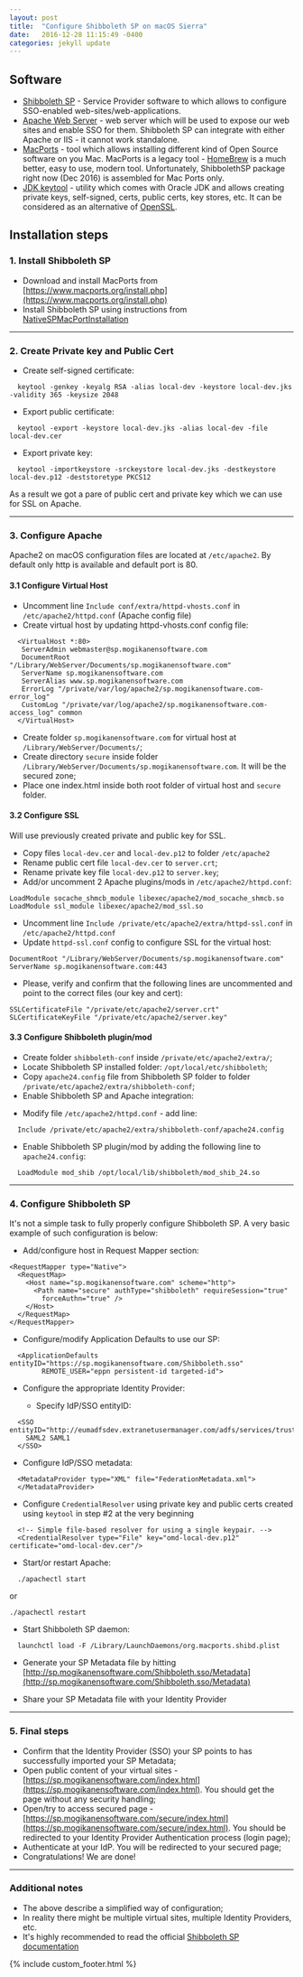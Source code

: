 ```yaml
---
layout: post
title:  "Configure Shibboleth SP on macOS Sierra"
date:   2016-12-28 11:15:49 -0400
categories: jekyll update
---
```


## Software
 - [Shibboleth SP](https://shibboleth.net/products/service-provider.html) - Service Provider software to which allows to configure SSO-enabled web-sites/web-applications.
 - [Apache Web Server](https://httpd.apache.org/) - web server which will be used to expose our web sites and enable SSO for them. Shibboleth SP can integrate with either Apache or IIS - it cannot work standalone.
 - [MacPorts](https://www.macports.org/) - tool which allows installing different kind of Open Source software on you Mac. MacPorts is a legacy tool - [HomeBrew](http://brew.sh/) is a much better, easy to use, modern tool. Unfortunately, ShibbolethSP package right now (Dec 2016) is assembled for Mac Ports only.
 - [JDK keytool](http://docs.oracle.com/javadb/10.6.2.1/adminguide/cadminsslkeys.html) - utility which comes with Oracle JDK and allows creating private keys, self-signed, certs, public certs, key stores, etc. It can be considered as an alternative of [OpenSSL](https://www.openssl.org/).


## Installation steps

### 1. Install Shibboleth SP
- Download and install MacPorts from [https://www.macports.org/install.php](https://www.macports.org/install.php)
- Install Shibboleth SP using instructions from [NativeSPMacPortInstallation](https://wiki.shibboleth.net/confluence/display/SHIB2/NativeSPMacPortInstallation)

***
### 2. Create Private key and Public Cert
- Create self-signed certificate:
```
  keytool -genkey -keyalg RSA -alias local-dev -keystore local-dev.jks -validity 365 -keysize 2048
```
- Export public certificate:
```
  keytool -export -keystore local-dev.jks -alias local-dev -file local-dev.cer
```
- Export private key:
```
  keytool -importkeystore -srckeystore local-dev.jks -destkeystore local-dev.p12 -deststoretype PKCS12
```

As a result we got  a pare of public cert and private key which we can use for SSL on Apache.

***
### 3. Configure Apache

  Apache2 on macOS configuration files are located at `/etc/apache2`. By default only http is available and default port is 80.

#### 3.1 Configure Virtual Host
 - Uncomment line `Include conf/extra/httpd-vhosts.conf` in `/etc/apache2/httpd.conf` (Apache config file)
 - Create virtual host by updating httpd-vhosts.conf config file:

```
  <VirtualHost *:80>
   ServerAdmin webmaster@sp.mogikanensoftware.com
   DocumentRoot "/Library/WebServer/Documents/sp.mogikanensoftware.com"
   ServerName sp.mogikanensoftware.com
   ServerAlias www.sp.mogikanensoftware.com
   ErrorLog "/private/var/log/apache2/sp.mogikanensoftware.com-error_log"
   CustomLog "/private/var/log/apache2/sp.mogikanensoftware.com-access_log" common
  </VirtualHost>
```

- Create folder `sp.mogikanensoftware.com` for virtual host at `/Library/WebServer/Documents/`;
- Create directory `secure` inside folder `/Library/WebServer/Documents/sp.mogikanensoftware.com`. It will be the secured zone;
- Place one index.html inside both root folder of virtual host and `secure` folder.

#### 3.2 Configure SSL
 Will use previously created private and public key for SSL.
- Copy files `local-dev.cer` and `local-dev.p12` to folder `/etc/apache2`
- Rename public cert file `local-dev.cer` to `server.crt`;
- Rename private key file `local-dev.p12` to `server.key`;
- Add/or uncomment 2 Apache plugins/mods in `/etc/apache2/httpd.conf`:

~~~~
LoadModule socache_shmcb_module libexec/apache2/mod_socache_shmcb.so
LoadModule ssl_module libexec/apache2/mod_ssl.so
~~~~

- Uncomment line `Include /private/etc/apache2/extra/httpd-ssl.conf` in `/etc/apache2/httpd.conf`
- Update `httpd-ssl.conf` config to configure SSL for the virtual host:

~~~~
DocumentRoot "/Library/WebServer/Documents/sp.mogikanensoftware.com"
ServerName sp.mogikanensoftware.com:443
~~~~

- Please, verify and confirm that the following lines are uncommented and point to the correct files (our key and cert):

~~~~
SSLCertificateFile "/private/etc/apache2/server.crt"
SLCertificateKeyFile "/private/etc/apache2/server.key"
~~~~

#### 3.3 Configure Shibboleth plugin/mod
- Create folder `shibboleth-conf` inside `/private/etc/apache2/extra/`;
- Locate Shibboleth SP installed folder: `/opt/local/etc/shibboleth`;
- Copy `apache24.config` file from Shibboleth SP folder to folder `/private/etc/apache2/extra/shibboleth-conf`;
- Enable Shibboleth SP and Apache integration:
 * Modify file `/etc/apache2/httpd.conf` - add line:
~~~~
  Include /private/etc/apache2/extra/shibboleth-conf/apache24.config
~~~~

  * Enable Shibboleth SP plugin/mod by adding the following line to `apache24.config`:

~~~~
  LoadModule mod_shib /opt/local/lib/shibboleth/mod_shib_24.so
~~~~

***
### 4. Configure Shibboleth SP
It's not a simple task to fully properly configure Shibboleth SP. A very basic example of such configuration is below:
- Add/configure host in Request Mapper section:

~~~~
<RequestMapper type="Native">
  <RequestMap>
    <Host name="sp.mogikanensoftware.com" scheme="http">
      <Path name="secure" authType="shibboleth" requireSession="true"
        forceAuthn="true" />
    </Host>
  </RequestMap>
</RequestMapper>
~~~~

- Configure/modify Application Defaults to use our SP:

~~~~
  <ApplicationDefaults entityID="https://sp.mogikanensoftware.com/Shibboleth.sso"
		REMOTE_USER="eppn persistent-id targeted-id">
~~~~

- Configure the appropriate Identity Provider:

  * Specify IdP/SSO entityID:

~~~~
  <SSO entityID="http://eumadfsdev.extranetusermanager.com/adfs/services/trust">
    SAML2 SAML1
  </SSO>
~~~~

  * Configure IdP/SSO metadata:

~~~~
  <MetadataProvider type="XML" file="FederationMetadata.xml">
  </MetadataProvider>
~~~~

- Configure `CredentialResolver` using private key and public certs created using `keytool` in step #2 at the very beginning
~~~~
  <!-- Simple file-based resolver for using a single keypair. -->
  <CredentialResolver type="File" key="omd-local-dev.p12" certificate="omd-local-dev.cer"/>
~~~~
- Start/or restart Apache:
~~~~
  ./apachectl start
~~~~
  or
~~~~
./apachectl restart
~~~~

- Start Shibboleth SP daemon:
~~~~
  launchctl load -F /Library/LaunchDaemons/org.macports.shibd.plist
~~~~
- Generate your SP Metadata file by hitting [http://sp.mogikanensoftware.com/Shibboleth.sso/Metadata](http://sp.mogikanensoftware.com/Shibboleth.sso/Metadata)

- Share your SP Metadata file with your Identity Provider

***
### 5. Final steps

- Confirm that the Identity Provider (SSO) your SP points to has successfully imported your SP Metadata;
- Open public content of your virtual sites - [https://sp.mogikanensoftware.com/index.html](https://sp.mogikanensoftware.com/index.html). You should get the page without any security handling;
- Open/try to access secured page - [https://sp.mogikanensoftware.com/secure/index.html](https://sp.mogikanensoftware.com/secure/index.html). You should be redirected to your Identity Provider Authentication process (login page);
- Authenticate at your IdP. You will be redirected to your secured page;
- Congratulations! We are done!

***
### Additional notes
 - The above  describe a simplified way of configuration;
 - In reality there might be multiple virtual sites,  multiple Identity Providers, etc.
 - It's highly recommended to read the official [Shibboleth SP documentation](https://wiki.shibboleth.net/confluence/display/SHIB2)

{% include custom_footer.html %}
